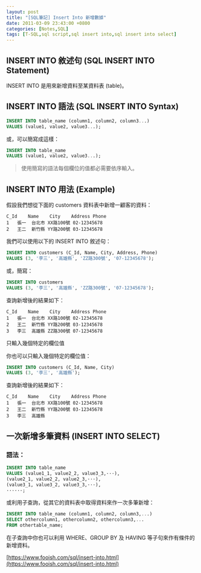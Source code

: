 ```yaml
---
layout: post
title: "[SQL筆記] Insert Into 新增數據"
date: 2011-03-09 23:43:00 +0800
categories: [Notes,SQL]
tags: [T-SQL,sql script,sql insert into,sql insert into select]
---
```


## INSERT INTO 敘述句 (SQL INSERT INTO Statement)

INSERT INTO 是用來新增資料至某資料表 (table)。

## INSERT INTO 語法 (SQL INSERT INTO Syntax)
```sql
INSERT INTO table_name (column1, column2, column3...)
VALUES (value1, value2, value3...);
```
或，可以簡寫成這樣：
```sql
INSERT INTO table_name
VALUES (value1, value2, value3...);
```
> 使用簡寫的語法每個欄位的值都必需要依序輸入。

## INSERT INTO 用法 (Example)

假設我們想從下面的 customers 資料表中新增一顧客的資料：
```
C_Id	Name	City	Address	Phone
1	張一	台北市	XX路100號	02-12345678
2	王二	新竹縣	YY路200號	03-12345678
```
我們可以使用以下的 INSERT INTO 敘述句：
```sql
INSERT INTO customers (C_Id, Name, City, Address, Phone)
VALUES (3, '李三', '高雄縣', 'ZZ路300號', '07-12345678');
```
或，簡寫：
```sql
INSERT INTO customers
VALUES (3, '李三', '高雄縣', 'ZZ路300號', '07-12345678');
```
查詢新增後的結果如下：

```
C_Id	Name	City	Address	Phone
1	張一	台北市	XX路100號	02-12345678
2	王二	新竹縣	YY路200號	03-12345678
3	李三	高雄縣	ZZ路300號	07-12345678
```
只輸入幾個特定的欄位值

你也可以只輸入幾個特定的欄位值：

```sql
INSERT INTO customers (C_Id, Name, City)
VALUES (3, '李三', '高雄縣');
```
查詢新增後的結果如下：

```
C_Id	Name	City	Address	Phone
1	張一	台北市	XX路100號	02-12345678
2	王二	新竹縣	YY路200號	03-12345678
3	李三	高雄縣		
```

## 一次新增多筆資料 (INSERT INTO SELECT)
### 語法：
```sql
INSERT INTO table_name
VALUES (value1_1, value2_2, value3_3,···),
(value2_1, value2_2, value2_3,···),
(value3_1, value3_2, value3_3,···),
······;
```

或利用子查詢，從其它的資料表中取得資料來作一次多筆新增：

```sql
INSERT INTO table_name (column1, column2, column3,...)
SELECT othercolumn1, othercolumn2, othercolumn3,...
FROM othertable_name;
```
在子查詢中你也可以利用 WHERE、GROUP BY 及 HAVING 等子句來作有條件的新增資料。

[https://www.fooish.com/sql/insert-into.html](https://www.fooish.com/sql/insert-into.html)